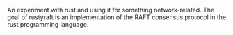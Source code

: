 An experiment with rust and using it for something network-related. The goal of rustyraft is an implementation of the RAFT consensus protocol in the rust programming language.

